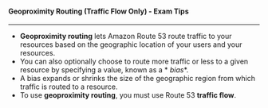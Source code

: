 #### Geoproximity Routing (Traffic Flow Only) - Exam Tips

___

* **Geoproximity routing** lets Amazon Route 53 route traffic to your resources based on the geographic location of your
  users and your resources.
* You can also optionally choose to route more traffic or less to a given resource by specifying a value, known as a *
  *bias**.
* A bias expands or shrinks the size of the geographic region from which traffic is routed to a resource.
* To use **geoproximity routing**, you must use Route 53 **traffic flow**.